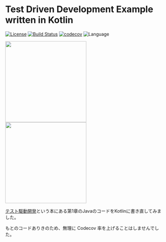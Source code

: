 # Test Driven Development Example written in Kotlin

[![License](https://img.shields.io/badge/License-Apache%202.0-blue.svg)](https://opensource.org/licenses/Apache-2.0)
[![Build Status](https://travis-ci.org/mnrn/tdd-example.svg?branch=master)](https://travis-ci.org/mnrn/tdd-example)
[![codecov](https://codecov.io/gh/mnrn/tdd-example/branch/master/graph/badge.svg)](https://codecov.io/gh/mnrn/tdd-example)
![Language](https://img.shields.io/badge/Language-Kotlin-orange)

<img src="https://images-na.ssl-images-amazon.com/images/I/719E-POor7L.jpg" 
width="256">
<img src="https://images-na.ssl-images-amazon.com/images/I/41pO5GqNtzL._AC_SY400_.jpg"
width="256">

[テスト駆動開発](https://shop.ohmsha.co.jp/shopdetail/000000004967/)という本にある第1章のJavaのコードをKotlinに書き直してみました。

もとのコードありきのため、無理に Codecov 率を上げることはしませんでした。
